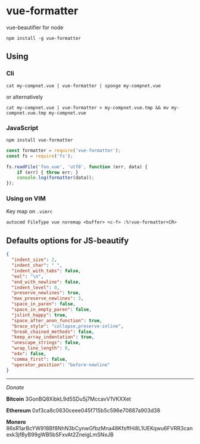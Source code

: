 # vue-formatter

vue-beautifier for node

```shell
npm install -g vue-formatter
```
## Using

### Cli
```shell
cat my-compnet.vue | vue-formatter | sponge my-compnet.vue
```
or alternatively
```shell
cat my-compnet.vue | vue-formatter > my-compnet.vue.tmp && mv my-compnet.vue.tmp my-compnet.vue
```



### JavaScript
```shell
npm install vue-formatter
```

```javascript
const formatter = require('vue-formatter');
const fs = require('fs');

fs.readFile('foo.vue', 'utf8', function (err, data) {
    if (err) { throw err; }
    console.log(formatter(data));
});
```

### Using on VIM

Key map on `.vimrc`

```shell
autocmd FileType vue noremap <buffer> <c-f> :%!vue-formatter<CR>
```

## Defaults options for JS-beautify

```json
{
  "indent_size": 2,
  "indent_char": " ",
  "indent_with_tabs": false,
  "eol": "\n",
  "end_with_newline": false,
  "indent_level": 0,
  "preserve_newlines": true,
  "max_preserve_newlines": 3,
  "space_in_paren": false,
  "space_in_empty_paren": false,
  "jslint_happy": true,
  "space_after_anon_function": true,
  "brace_style": "collapse,preserve-inline",
  "break_chained_methods": false,
  "keep_array_indentation": true,
  "unescape_strings": false,
  "wrap_line_length": 0,
  "e4x": false,
  "comma_first": false,
  "operator_position": "before-newline"
}
```

----

_Donate_

**Bitcoin** 3GonBQ8XibkL9d5SDu5j7MccavV1VKXXet

**Ethereum** 0xf3ca8c0630ceee045f715b5c596e70887a903d38

**Monero** 86sR1arBcYW918Bf8NhN3bCynwGfbzMna48KfsffHi8L1UEKqwu6FVRR3canexk3jfByB99gWB5bSFxvAt2ZneigLmSNxJB
